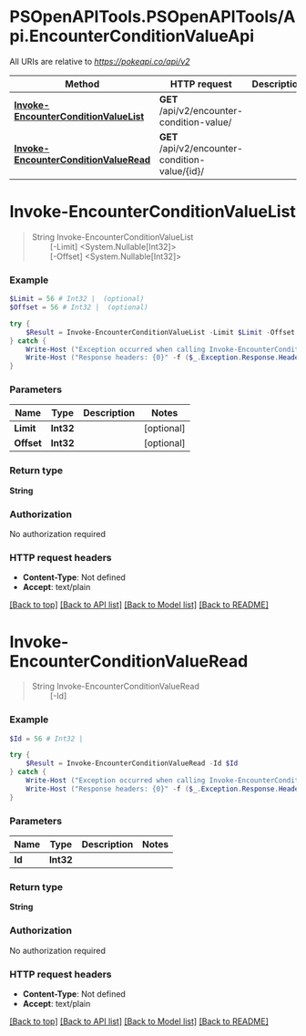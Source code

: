 # PSOpenAPITools.PSOpenAPITools/Api.EncounterConditionValueApi

All URIs are relative to *https://pokeapi.co/api/v2*

Method | HTTP request | Description
------------- | ------------- | -------------
[**Invoke-EncounterConditionValueList**](EncounterConditionValueApi.md#Invoke-EncounterConditionValueList) | **GET** /api/v2/encounter-condition-value/ | 
[**Invoke-EncounterConditionValueRead**](EncounterConditionValueApi.md#Invoke-EncounterConditionValueRead) | **GET** /api/v2/encounter-condition-value/{id}/ | 


<a name="Invoke-EncounterConditionValueList"></a>
# **Invoke-EncounterConditionValueList**
> String Invoke-EncounterConditionValueList<br>
> &nbsp;&nbsp;&nbsp;&nbsp;&nbsp;&nbsp;&nbsp;&nbsp;[-Limit] <System.Nullable[Int32]><br>
> &nbsp;&nbsp;&nbsp;&nbsp;&nbsp;&nbsp;&nbsp;&nbsp;[-Offset] <System.Nullable[Int32]><br>



### Example
```powershell
$Limit = 56 # Int32 |  (optional)
$Offset = 56 # Int32 |  (optional)

try {
    $Result = Invoke-EncounterConditionValueList -Limit $Limit -Offset $Offset
} catch {
    Write-Host ("Exception occurred when calling Invoke-EncounterConditionValueList: {0}" -f ($_.ErrorDetails | ConvertFrom-Json))
    Write-Host ("Response headers: {0}" -f ($_.Exception.Response.Headers | ConvertTo-Json))
}
```

### Parameters

Name | Type | Description  | Notes
------------- | ------------- | ------------- | -------------
 **Limit** | **Int32**|  | [optional] 
 **Offset** | **Int32**|  | [optional] 

### Return type

**String**

### Authorization

No authorization required

### HTTP request headers

 - **Content-Type**: Not defined
 - **Accept**: text/plain

[[Back to top]](#) [[Back to API list]](../README.md#documentation-for-api-endpoints) [[Back to Model list]](../README.md#documentation-for-models) [[Back to README]](../README.md)

<a name="Invoke-EncounterConditionValueRead"></a>
# **Invoke-EncounterConditionValueRead**
> String Invoke-EncounterConditionValueRead<br>
> &nbsp;&nbsp;&nbsp;&nbsp;&nbsp;&nbsp;&nbsp;&nbsp;[-Id] <Int32><br>



### Example
```powershell
$Id = 56 # Int32 | 

try {
    $Result = Invoke-EncounterConditionValueRead -Id $Id
} catch {
    Write-Host ("Exception occurred when calling Invoke-EncounterConditionValueRead: {0}" -f ($_.ErrorDetails | ConvertFrom-Json))
    Write-Host ("Response headers: {0}" -f ($_.Exception.Response.Headers | ConvertTo-Json))
}
```

### Parameters

Name | Type | Description  | Notes
------------- | ------------- | ------------- | -------------
 **Id** | **Int32**|  | 

### Return type

**String**

### Authorization

No authorization required

### HTTP request headers

 - **Content-Type**: Not defined
 - **Accept**: text/plain

[[Back to top]](#) [[Back to API list]](../README.md#documentation-for-api-endpoints) [[Back to Model list]](../README.md#documentation-for-models) [[Back to README]](../README.md)

